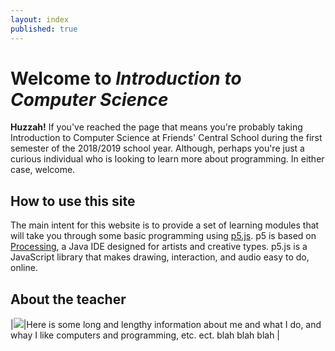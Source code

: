 ```yaml
---
layout: index
published: true
---
```


# Welcome to _Introduction to Computer Science_

**Huzzah!** If you've reached the page that means you're probably taking Introduction to Computer Science at Friends' Central School during the first semester of the 2018/2019 school year. Although, perhaps you're just a curious individual who is looking to learn more about programming. In either case, welcome.

## How to use this site

The main intent for this website is to provide a set of learning modules that will take you through some basic programming using [p5.js](http://www.p5js.org). p5 is based on [Processing](http://www.processing.org), a Java IDE designed for artists and creative types. p5.js is a JavaScript library that makes drawing, interaction, and audio easy to do, online.

## About the teacher

|![]({{site.baseurl}}/img/mdarfler_small.jpg)|Here is some long and lengthy information about me and what I do, and whay I like computers and programming, etc. ect. blah blah blah |

<script type="text/p5" data-autoplay>
function setup() {
  createCanvas(100, 100);
  background(255, 0, 200);
}
</script>
